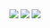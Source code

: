 <div align="center">

  <img src="https://github-readme-stats.vercel.app/api?username=payton-burr&show_icons=true&count_private=true&theme=tokyonight&hide_border=true&hide=contribs,stars&bg_color=00000000"/>

  <img src="https://github-readme-stats.vercel.app/api/top-langs/?username=payton-burr&layout=compact&hide=html&langs_count=4&&theme=tokyonight&hide_border=true&bg_color=00000000"/>

  <img src="https://github-readme-streak-stats.herokuapp.com?user=payton-burr&theme=tokyonight&hide_border=true&background=FFFFFF00"/>
</div>
